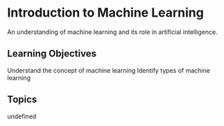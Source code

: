 # Introduction to Machine Learning

An understanding of machine learning and its role in artificial intelligence.

## Learning Objectives
Understand the concept of machine learning
Identify types of machine learning

## Topics
undefined